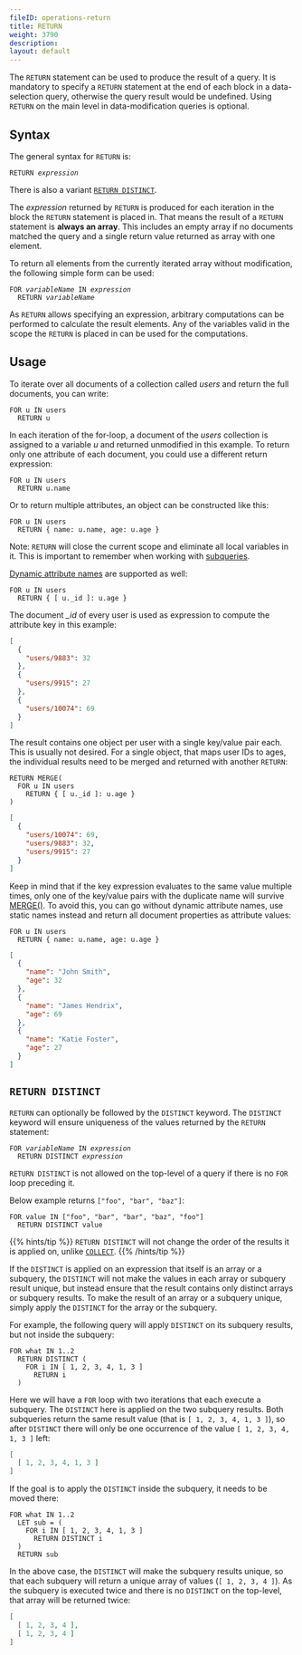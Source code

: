 ```yaml
---
fileID: operations-return
title: RETURN
weight: 3790
description: 
layout: default
---
```

The `RETURN` statement can be used to produce the result of a query.
It is mandatory to specify a `RETURN` statement at the end of each block in a
data-selection query, otherwise the query result would be undefined. Using 
`RETURN` on the main level in data-modification queries is optional.

## Syntax

The general syntax for `RETURN` is:

<pre><code>RETURN <em>expression</em></code></pre>

There is also a variant [`RETURN DISTINCT`](#return-distinct).

The *expression* returned by `RETURN` is produced for each iteration in the block the
`RETURN` statement is placed in. That means the result of a `RETURN` statement
is **always an array**. This includes an empty array if no documents matched the
query and a single return value returned as array with one element.

To return all elements from the currently iterated array without modification,
the following simple form can be used:

<pre><code>FOR <em>variableName</em> IN <em>expression</em>
  RETURN <em>variableName</em></code></pre>

As `RETURN` allows specifying an expression, arbitrary computations can be
performed to calculate the result elements. Any of the variables valid in the
scope the `RETURN` is placed in can be used for the computations.

## Usage

To iterate over all documents of a collection called *users* and return the
full documents, you can write:

```aql
FOR u IN users
  RETURN u
```

In each iteration of the for-loop, a document of the *users* collection is
assigned to a variable *u* and returned unmodified in this example. To return
only one attribute of each document, you could use a different return expression:

```aql
FOR u IN users
  RETURN u.name
```

Or to return multiple attributes, an object can be constructed like this:

```aql
FOR u IN users
  RETURN { name: u.name, age: u.age }
```

Note: `RETURN` will close the current scope and eliminate all local variables in it.
This is important to remember when working with [subqueries](../examples-query-patterns/examples-combining-queries).

[Dynamic attribute names](../aql-fundamentals/fundamentals-data-types#objects--documents) are
supported as well:

```aql
FOR u IN users
  RETURN { [ u._id ]: u.age }
```

The document *_id* of every user is used as expression to compute the
attribute key in this example:

```json
[
  {
    "users/9883": 32
  },
  {
    "users/9915": 27
  },
  {
    "users/10074": 69
  }
]
```

The result contains one object per user with a single key/value pair each.
This is usually not desired. For a single object, that maps user IDs to ages,
the individual results need to be merged and returned with another `RETURN`:

```aql
RETURN MERGE(
  FOR u IN users
    RETURN { [ u._id ]: u.age }
)
```

```json
[
  {
    "users/10074": 69,
    "users/9883": 32,
    "users/9915": 27
  }
]
```

Keep in mind that if the key expression evaluates to the same value multiple
times, only one of the key/value pairs with the duplicate name will survive
[MERGE()](../functions/functions-document#merge). To avoid this, you can go without
dynamic attribute names, use static names instead and return all document
properties as attribute values:

```aql
FOR u IN users
  RETURN { name: u.name, age: u.age }
```

```json
[
  {
    "name": "John Smith",
    "age": 32
  },
  {
    "name": "James Hendrix",
    "age": 69
  },
  {
    "name": "Katie Foster",
    "age": 27
  }
]
```

## `RETURN DISTINCT`

`RETURN` can optionally be followed by the `DISTINCT` keyword.
The `DISTINCT` keyword will ensure uniqueness of the values returned by the
`RETURN` statement:

<pre><code>FOR <em>variableName</em> IN <em>expression</em>
  RETURN DISTINCT <em>expression</em></code></pre>

`RETURN DISTINCT` is not allowed on the top-level of a query if there is no `FOR`
loop preceding it.

Below example returns `["foo", "bar", "baz"]`:

```aql
FOR value IN ["foo", "bar", "bar", "baz", "foo"]
  RETURN DISTINCT value
```

{{% hints/tip %}}
`RETURN DISTINCT` will not change the order of the results it is applied on,
unlike [`COLLECT`](operations-collect#collect-vs-return-distinct).
{{% /hints/tip %}}

If the `DISTINCT` is applied on an expression that itself is an array or a subquery, 
the `DISTINCT` will not make the values in each array or subquery result unique, but instead
ensure that the result contains only distinct arrays or subquery results. To make
the result of an array or a subquery unique, simply apply the `DISTINCT` for the
array or the subquery.

For example, the following query will apply `DISTINCT` on its subquery results,
but not inside the subquery:

```aql
FOR what IN 1..2
  RETURN DISTINCT (
    FOR i IN [ 1, 2, 3, 4, 1, 3 ] 
      RETURN i
  )
```

Here we will have a `FOR` loop with two iterations that each execute a subquery. The
`DISTINCT` here is applied on the two subquery results. Both subqueries return the
same result value (that is `[ 1, 2, 3, 4, 1, 3 ]`), so after `DISTINCT` there will
only be one occurrence of the value `[ 1, 2, 3, 4, 1, 3 ]` left:

```json
[
  [ 1, 2, 3, 4, 1, 3 ]
]
```

If the goal is to apply the `DISTINCT` inside the subquery, it needs to be moved
there:

```aql
FOR what IN 1..2
  LET sub = (
    FOR i IN [ 1, 2, 3, 4, 1, 3 ] 
      RETURN DISTINCT i
  ) 
  RETURN sub
```

In the above case, the `DISTINCT` will make the subquery results unique, so that
each subquery will return a unique array of values (`[ 1, 2, 3, 4 ]`). As the subquery
is executed twice and there is no `DISTINCT` on the top-level, that array will be
returned twice:

```json
[
  [ 1, 2, 3, 4 ],
  [ 1, 2, 3, 4 ]
]
```
